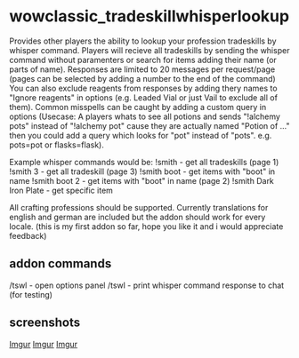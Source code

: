 # wowclassic_tradeskillwhisperlookup
Provides other players the ability to lookup your profession tradeskills by whisper command.
Players will recieve all tradeskills by sending the whisper command without paramenters or search for items adding their name (or parts of name).
Responses are limited to 20 messages per request/page (pages can be selected by adding a number to the end of the command)
You can also exclude reagents from responses by adding thery names to "Ignore reagents" in options (e.g. Leaded Vial or just Vail to exclude all of them).
Common misspells can be caught by adding a custom query in options (Usecase: A players whats to see all potions and sends "!alchemy pots" instead of "!alchemy pot" cause they are actually named "Potion of ..." then you could add a query which looks for "pot" instead of "pots". e.g. pots=pot or flasks=flask).


Example whisper commands would be: 
!smith - get all tradeskills (page 1)
!smith 3 - get all tradeskill (page 3)
!smith boot - get items with "boot" in name
!smith boot 2 - get items with "boot" in name (page 2)
!smith Dark Iron Plate - get specific item



All crafting professions should be supported.
Currently translations for english and german are included but the addon should work for every locale.
(this is my first addon so far, hope you like it and i would appreciate feedback)

## addon commands
/tswl - open options panel
/tswl <whisper command> - print whisper command response to chat (for testing)
  
  
## screenshots
[Imgur](https://i.imgur.com/tw5Db4J.jpg)
[Imgur](https://i.imgur.com/clyrzmQ.jpg)
[Imgur](https://i.imgur.com/JfKnkQl.jpg)
